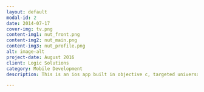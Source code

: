 ```yaml
---
layout: default
modal-id: 2
date: 2014-07-17
cover-img: tv.png
content-img1: nut_front.png
content-img2: nut_main.png
content-img3: nut_profile.png
alt: image-alt
project-date: August 2016
client: Logic Solutions
category: Mobile Development
description: This is an ios app built in objective c, targeted universal device with ios no later that 7.0. Main features of this app includes but not limited to login, signup, and logout, tv program browsing, program searching, reminder setting for liked programs, sharing to social media such as twitter and facebook, etc. The program uses <a href="http://developer.tmsapi.com">the grace api</a>. 

---
```

